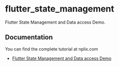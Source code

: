 # flutter_state_management

Flutter State Management and Data access  Demo.

## Documentation 

You can find the complete tutorial at nplix.com

- [Flutter State Management and Data access  Demo](https://www.nplix.com/flutter-state-management-with-provider-and-changenotifier/)

